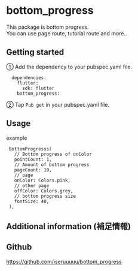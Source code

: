 <!-- 
This README describes the package. If you publish this package to pub.dev,
this README's contents appear on the landing page for your package.

For information about how to write a good package README, see the guide for
[writing package pages](https://dart.dev/guides/libraries/writing-package-pages). 

For general information about developing packages, see the Dart guide for
[creating packages](https://dart.dev/guides/libraries/create-library-packages)
and the Flutter guide for
[developing packages and plugins](https://flutter.dev/developing-packages). 
-->

# bottom_progress

This package is bottom progress.  
You can use page route, tutorial route and more..


## Getting started 

<!-- 追加したもの -->
①
Add the dependency to your pubspec.yaml file.  
```
  dependencies:  
    flutter:  
      sdk: flutter  
    bottom_progress:   
```

②
Tap `Pub get` in your pubspec.yaml file.  

## Usage 

example  
```
 BottomProgresss(
   // Bottom progress of onColor
   pointCount: 1,
   // Amount of bottom progress
   pageCount: 10,
   // page
   onColor: Colors.pink,
   // other page
   offColor: Colors.grey,
   // bottom progress size
   fontSize: 40,
 ),
```

## Additional information (補足情報)
  

## Github  
  https://github.com/iseruuuuu/bottom_progress
